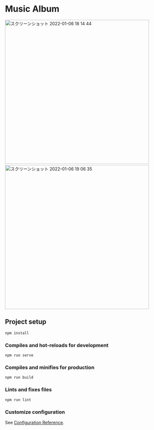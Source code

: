 # Music Album

<img width="475px" alt="スクリーンショット 2022-01-06 18 14 44" src="https://user-images.githubusercontent.com/84354821/148359196-31356b8a-4beb-485a-9387-0b432644efea.png">　<img width="475" alt="スクリーンショット 2022-01-06 19 06 35" src="https://user-images.githubusercontent.com/84354821/148366361-fa3fbbf3-9020-48a6-8700-ff223a5a4543.png">

## Project setup
```
npm install
```

### Compiles and hot-reloads for development
```
npm run serve
```

### Compiles and minifies for production
```
npm run build
```

### Lints and fixes files
```
npm run lint
```

### Customize configuration
See [Configuration Reference](https://cli.vuejs.org/config/).
